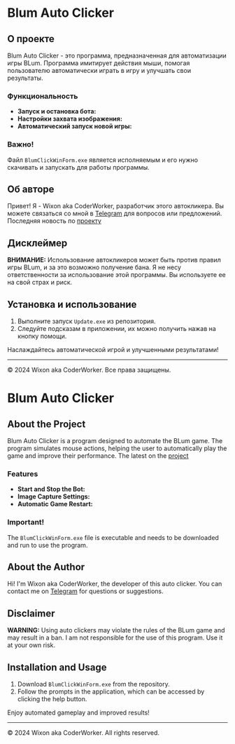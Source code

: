 # Blum Auto Clicker

## О проекте
Blum Auto Clicker - это программа, предназначенная для автоматизации игры BLum. Программа имитирует действия мыши, помогая пользователю автоматически играть в игру и улучшать свои результаты. 

### Функциональность
- **Запуск и остановка бота:** 
- **Настройки захвата изображения:** 
- **Автоматический запуск новой игры:** 

### Важно!
Файл `BlumClickWinForm.exe` является исполняемым и его нужно скачивать и запускать для работы программы.

## Об авторе
Привет! Я - Wixon aka CoderWorker, разработчик этого автокликера. Вы можете связаться со мной в [Telegram](https://t.me/CoderWorker) для вопросов или предложений. Последняя новость по [проекту](https://t.me/CoderWorker/629)

## Дисклеймер
**ВНИМАНИЕ:** Использование автокликеров может быть против правил игры BLum, и за это возможно получение бана. Я не несу ответственности за использование этой программы. Вы используете ее на свой страх и риск.

## Установка и использование
1. Выполните запуск `Update.exe` из репозитория.
2. Следуйте подсказам в приложении, их можно получить нажав на кнопку помощи.

Наслаждайтесь автоматической игрой и улучшенными результатами!

---
© 2024 Wixon aka CoderWorker. Все права защищены.

# Blum Auto Clicker

## About the Project
Blum Auto Clicker is a program designed to automate the BLum game. The program simulates mouse actions, helping the user to automatically play the game and improve their performance. The latest on the [project](https://t.me/CoderWorker/629)

### Features
- **Start and Stop the Bot:** 
- **Image Capture Settings:** 
- **Automatic Game Restart:** 

### Important!
The `BlumClickWinForm.exe` file is executable and needs to be downloaded and run to use the program.

## About the Author
Hi! I'm Wixon aka CoderWorker, the developer of this auto clicker. You can contact me on [Telegram](https://t.me/CoderWorker) for questions or suggestions.

## Disclaimer
**WARNING:** Using auto clickers may violate the rules of the BLum game and may result in a ban. I am not responsible for the use of this program. Use it at your own risk.

## Installation and Usage
1. Download `BlumClickWinForm.exe` from the repository.
2. Follow the prompts in the application, which can be accessed by clicking the help button.

Enjoy automated gameplay and improved results!

---
© 2024 Wixon aka CoderWorker. All rights reserved.
